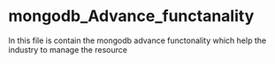 # mongodb_Advance_functanality
In this file is contain the mongodb advance functonality which help the industry to manage the resource
